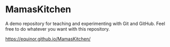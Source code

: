 # MamasKitchen
A demo repository for teaching and experimenting with Git and GitHub.
Feel free to do whatever you want with this repository.

https://equinor.github.io/MamasKitchen/
